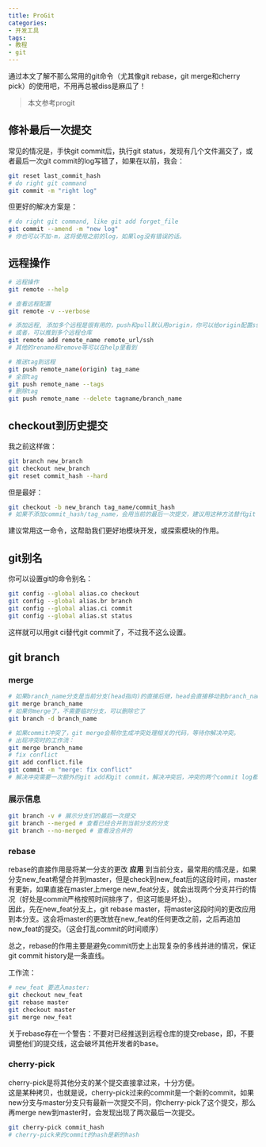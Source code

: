 ```yaml
---
title: ProGit
categories:
- 开发工具
tags:
- 教程
- git
---
```


通过本文了解不那么常用的git命令（尤其像git rebase，git merge和cherry pick）的使用吧，不用再总被diss是麻瓜了！

<!--more-->

> 本文参考progit

## 修补最后一次提交

常见的情况是，手快git commit后，执行git status，发现有几个文件漏交了，或者最后一次git commit的log写错了，如果在以前，我会：

```sh
git reset last_commit_hash
# do right git command
git commit -m "right log"
```

但更好的解决方案是：

```sh
# do right git command, like git add forget_file
git commit --amend -m "new log"
# 你也可以不加-m，这将使用之前的log，如果log没有错误的话。
```

## 远程操作

```sh
# 远程操作
git remote --help

# 查看远程配置
git remote -v --verbose

# 添加远程, 添加多个远程是很有用的，push和pull默认用origin，你可以给origin配置ssh，另起一个名字（如origin_http)，用于http方式
# 或者，可以推到多个远程仓库
git remote add remote_name remote_url/ssh
# 其他的rename和remove等可以在help里看到

# 推送tag到远程
git push remote_name(origin) tag_name
# 全部tag
git push remote_name --tags
# 删除tag
git push remote_name --delete tagname/branch_name
```

## checkout到历史提交

我之前这样做：

```sh
git branch new_branch
git checkout new_branch
git reset commit_hash --hard
```

但是最好：

```sh
git checkout -b new_branch tag_name/commit_hash
# 如果不添加commit_hash/tag_name，会用当前的最后一次提交，建议用这种方法替代git branch和git checkout 两句命令

```

建议常用这一命令，这帮助我们更好地模块开发，或探索模块的作用。

## git别名

你可以设置git的命令别名：

```sh
git config --global alias.co checkout
git config --global alias.br branch
git config --global alias.ci commit
git config --global alias.st status

```

这样就可以用git ci替代git commit了，不过我不这么设置。

## git branch

### merge

```sh
# 如果branch_name分支是当前分支(head指向)的直接后继，head会直接移动到branch_name分支
git merge branch_name
# 如果你merge了，不需要临时分支，可以删除它了
git branch -d branch_name

# 如果commit冲突了，git merge会帮你生成冲突处理相关的代码，等待你解决冲突。
# 出现冲突时的工作流：
git merge branch_name
# fix conflict
git add conflict.file
git commit -m "merge: fix conflict"
# 解决冲突需要一次额外的git add和git commit，解决冲突后，冲突的两个commit log都会保留，且以你解决冲突的commit作为head指向
```

### 展示信息

```sh
git branch -v # 展示分支们的最后一次提交
git branch --merged # 查看已经合并到当前分支的分支
git branch --no-merged # 查看没合并的
```

### rebase

rebase的直接作用是将某一分支的更改 **应用** 到当前分支，最常用的情况是，如果分支new_feat希望合并到master，但是check到new_feat后的这段时间，master有更新，如果直接在master上merge new_feat分支，就会出现两个分支并行的情况（好处是commit严格按照时间排序了，但这可能是坏处）。  
因此，先在new_feat分支上，git rebase master，将master这段时间的更改应用到本分支。这会将master的更改放在new_feat的任何更改之前，之后再追加new_feat的提交。（这会打乱commit的时间顺序）

总之，rebase的作用主要是避免commit历史上出现复杂的多线并进的情况，保证git commit history是一条直线。  

工作流：

```sh
# new_feat 要进入master:
git checkout new_feat
git rebase master
git checkout master
git merge new_feat

```

关于rebase存在一个警告：不要对已经推送到远程仓库的提交rebase，即，不要调整他们的提交线，这会破坏其他开发者的base。  

### cherry-pick

cherry-pick是将其他分支的某个提交直接拿过来，十分方便。  
这是某种拷贝，也就是说，cherry-pick过来的commit是一个新的commit，如果new分支与master分支只有最新一次提交不同，你cherry-pick了这个提交，那么再merge new到master时，会发现出现了两次最后一次提交。  

```sh
git cherry-pick commit_hash
# cherry-pick来的commit的hash是新的hash
```
